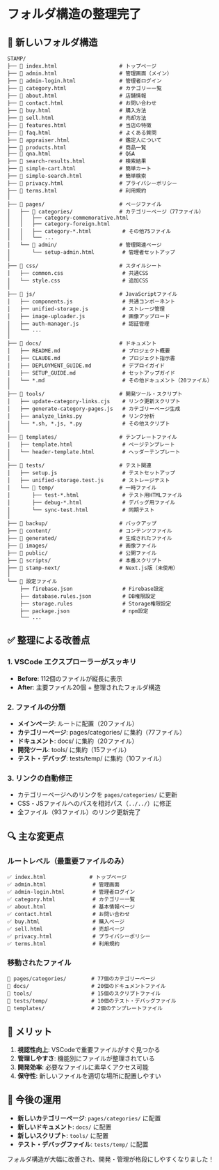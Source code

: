 # フォルダ構造の整理完了

## 📁 新しいフォルダ構造

```
STAMP/
├── 📄 index.html                    # トップページ
├── 📄 admin.html                    # 管理画面（メイン）
├── 📄 admin-login.html              # 管理者ログイン
├── 📄 category.html                 # カテゴリー一覧
├── 📄 about.html                    # 店舗情報
├── 📄 contact.html                  # お問い合わせ
├── 📄 buy.html                      # 購入方法
├── 📄 sell.html                     # 売却方法
├── 📄 features.html                 # 当店の特徴
├── 📄 faq.html                      # よくある質問
├── 📄 appraiser.html                # 鑑定人について
├── 📄 products.html                 # 商品一覧
├── 📄 qna.html                      # Q&A
├── 📄 search-results.html           # 検索結果
├── 📄 simple-cart.html              # 簡単カート
├── 📄 simple-search.html            # 簡単検索
├── 📄 privacy.html                  # プライバシーポリシー
├── 📄 terms.html                    # 利用規約
│
├── 📂 pages/                        # ページファイル
│   ├── 📂 categories/               # カテゴリーページ（77ファイル）
│   │   ├── category-commemorative.html
│   │   ├── category-foreign.html
│   │   ├── category-*.html          # その他75ファイル
│   │   └── ...
│   └── 📂 admin/                    # 管理関連ページ
│       └── setup-admin.html         # 管理者セットアップ
│
├── 📂 css/                          # スタイルシート
│   ├── common.css                   # 共通CSS
│   └── style.css                    # 追加CSS
│
├── 📂 js/                           # JavaScriptファイル
│   ├── components.js                # 共通コンポーネント
│   ├── unified-storage.js           # ストレージ管理
│   ├── image-uploader.js            # 画像アップロード
│   ├── auth-manager.js              # 認証管理
│   └── ...
│
├── 📂 docs/                         # ドキュメント
│   ├── README.md                    # プロジェクト概要
│   ├── CLAUDE.md                    # プロジェクト指示書
│   ├── DEPLOYMENT_GUIDE.md          # デプロイガイド
│   ├── SETUP_GUIDE.md               # セットアップガイド
│   └── *.md                         # その他ドキュメント（20ファイル）
│
├── 📂 tools/                        # 開発ツール・スクリプト
│   ├── update-category-links.cjs    # リンク更新スクリプト
│   ├── generate-category-pages.js   # カテゴリーページ生成
│   ├── analyze_links.py             # リンク分析
│   └── *.sh, *.js, *.py             # その他スクリプト
│
├── 📂 templates/                    # テンプレートファイル
│   ├── template.html                # ページテンプレート
│   └── header-template.html         # ヘッダーテンプレート
│
├── 📂 tests/                        # テスト関連
│   ├── setup.js                     # テストセットアップ
│   ├── unified-storage.test.js      # ストレージテスト
│   └── 📂 temp/                     # 一時ファイル
│       ├── test-*.html              # テスト用HTMLファイル
│       ├── debug-*.html             # デバッグ用ファイル
│       └── sync-test.html           # 同期テスト
│
├── 📂 backup/                       # バックアップ
├── 📂 content/                      # コンテンツファイル
├── 📂 generated/                    # 生成されたファイル
├── 📂 images/                       # 画像ファイル
├── 📂 public/                       # 公開ファイル
├── 📂 scripts/                      # 本番スクリプト
├── 📂 stamp-next/                   # Next.js版（未使用）
│
└── 🔧 設定ファイル
    ├── firebase.json                # Firebase設定
    ├── database.rules.json          # DB権限設定
    ├── storage.rules                # Storage権限設定
    ├── package.json                 # npm設定
    └── ...
```

## ✅ 整理による改善点

### 1. VSCode エクスプローラーがスッキリ
- **Before**: 112個のファイルが縦長に表示
- **After**: 主要ファイル20個 + 整理されたフォルダ構造

### 2. ファイルの分類
- **メインページ**: ルートに配置（20ファイル）
- **カテゴリーページ**: pages/categories/ に集約（77ファイル）
- **ドキュメント**: docs/ に集約（20ファイル）
- **開発ツール**: tools/ に集約（15ファイル）
- **テスト・デバッグ**: tests/temp/ に集約（10ファイル）

### 3. リンクの自動修正
- カテゴリーページへのリンクを `pages/categories/` に更新
- CSS・JSファイルへのパスを相対パス（`../../`）に修正
- 全ファイル（93ファイル）のリンク更新完了

## 🔍 主な変更点

### ルートレベル（最重要ファイルのみ）
```
✅ index.html              # トップページ
✅ admin.html               # 管理画面
✅ admin-login.html         # 管理者ログイン
✅ category.html            # カテゴリー一覧
✅ about.html               # 基本情報ページ
✅ contact.html             # お問い合わせ
✅ buy.html                 # 購入ページ
✅ sell.html                # 売却ページ
✅ privacy.html             # プライバシーポリシー
✅ terms.html               # 利用規約
```

### 移動されたファイル
```
📁 pages/categories/        # 77個のカテゴリーページ
📁 docs/                    # 20個のドキュメントファイル
📁 tools/                   # 15個のスクリプトファイル
📁 tests/temp/              # 10個のテスト・デバッグファイル
📁 templates/               # 2個のテンプレートファイル
```

## 🎯 メリット

1. **視認性向上**: VSCodeで重要ファイルがすぐ見つかる
2. **管理しやすさ**: 機能別にファイルが整理されている
3. **開発効率**: 必要なファイルに素早くアクセス可能
4. **保守性**: 新しいファイルを適切な場所に配置しやすい

## 🔧 今後の運用

- **新しいカテゴリーページ**: `pages/categories/` に配置
- **新しいドキュメント**: `docs/` に配置
- **新しいスクリプト**: `tools/` に配置
- **テスト・デバッグファイル**: `tests/temp/` に配置

フォルダ構造が大幅に改善され、開発・管理が格段にしやすくなりました！